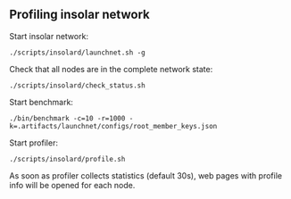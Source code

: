 ## Profiling insolar network

Start insolar network:

    ./scripts/insolard/launchnet.sh -g

Check that all nodes are in the complete network state:

    ./scripts/insolard/check_status.sh

Start benchmark:

    ./bin/benchmark -c=10 -r=1000 -k=.artifacts/launchnet/configs/root_member_keys.json

Start profiler:

    ./scripts/insolard/profile.sh

As soon as profiler collects statistics (default 30s), web pages with profile info will be opened for each node.
